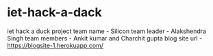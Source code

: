 # iet-hack-a-dack
iet hack a duck project
team name - Silicon
team leader - Alakshendra Singh
team members - Ankit kumar and Charchit gupta
blog site url - https://blogsite-1.herokuapp.com/


